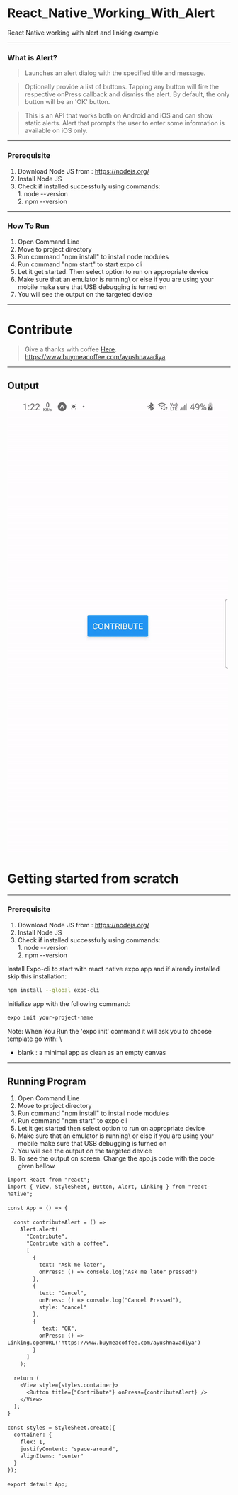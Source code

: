 # React_Native_Working_With_Alert
React Native working with alert and linking example


---
### What is Alert?

>Launches an alert dialog with the specified title and message.

>Optionally provide a list of buttons. Tapping any button will fire the respective onPress callback and dismiss the alert. By default, the only button will be an 'OK' button.

>This is an API that works both on Android and iOS and can show static alerts. Alert that prompts the user to enter some information is available on iOS only.


---
### Prerequisite

1. Download Node JS from : https://nodejs.org/
2. Install Node JS
3. Check if installed successfully using commands: \
                                                   1. node --version\
                                                   2. npm --version

---
### How To Run

1. Open Command Line
2. Move to project directory
4. Run command "npm install" to install node modules
5. Run command "npm start" to start expo cli
6. Let it get started. Then select option to run on appropriate device
7. Make sure that an emulator is running\ or else if you are using your mobile make sure that USB debugging is turned on
8. You will see the output on the targeted device


---
# Contribute 

> Give a thanks with coffee [Here](https://www.buymeacoffee.com/ayushnavadiya).\
> https://www.buymeacoffee.com/ayushnavadiya

---
## Output
![Output](https://github.com/Ayush-Navadiya/React_Native_Working_With_Alert/blob/master/output/output.gif)



# Getting started from scratch


---
### Prerequisite

1. Download Node JS from : https://nodejs.org/
2. Install Node JS
3. Check if installed successfully using commands: \
                                                   1. node --version\
                                                   2. npm --version

Install Expo-cli to start with react native expo app and if already installed skip this installation:

```bash
npm install --global expo-cli
```

Initialize app with the following command:

```bash
expo init your-project-name
```

Note: When You Run the 'expo init' command it will ask you to choose template go with: \
 - blank : a minimal app as clean as an empty canvas


---
## Running Program 
1. Open Command Line
2. Move to project directory
4. Run command "npm install" to install node modules
5. Run command "npm start" to expo cli
6. Let it get started then select option to run on appropriate device
7. Make sure that an emulator is running\ or else if you are using your mobile make sure that USB debugging is turned on
8. You will see the output on the targeted device
9. To see the output on screen. Change the app.js code with the code given bellow

```
import React from "react";
import { View, StyleSheet, Button, Alert, Linking } from "react-native";

const App = () => {

  const contributeAlert = () =>
    Alert.alert(
      "Contribute",
      "Contriute with a coffee",
      [
        {
          text: "Ask me later",
          onPress: () => console.log("Ask me later pressed")
        },
        {
          text: "Cancel",
          onPress: () => console.log("Cancel Pressed"),
          style: "cancel"
        },
        {
           text: "OK",
          onPress: () => Linking.openURL('https://www.buymeacoffee.com/ayushnavadiya')
        }
      ]
    );

  return (
    <View style={styles.container}>
      <Button title={"Contribute"} onPress={contributeAlert} />
    </View>
  );
}

const styles = StyleSheet.create({
  container: {
    flex: 1,
    justifyContent: "space-around",
    alignItems: "center"
  }
});

export default App;


```
